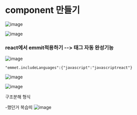 # component 만들기
![image](https://github.com/gogoringhye/read/assets/145514996/e676c820-7d10-4a8e-ba54-bc0ce4f13763)

![image](https://github.com/gogoringhye/read/assets/145514996/8d835a8d-2766-4c47-98d4-199a8212a22c)


### react에서 emmit적용하기 --> 태그 자동 완성기능
![image](https://github.com/gogoringhye/read/assets/145514996/c54d4e0b-0c3d-4d73-acc0-66b644d2a8e8)

```
"emmet.includeLanguages":{"javascript":"javascriptreact"}
```
![image](https://github.com/gogoringhye/read/assets/145514996/1307b152-64ee-462b-bc0c-42ed31a64dd2)


![image](https://github.com/gogoringhye/read/assets/145514996/efeca23c-b1d5-47f1-af9e-c5f36fdd1e97)





구조분해 형식
















-했던거 복습띠
![image](https://github.com/gogoringhye/read/assets/145514996/7462bb7c-fc18-4e31-9e32-6444bd6f0e93)
